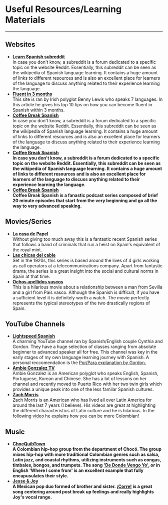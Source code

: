 <h1>Useful Resources/Learning Materials</h1>

<hr>

<h2>Websites</h2>

<ul style="font-weight: bold;">
  <li><a href="https://www.reddit.com/r/learnspanish/">Learn Spanish subreddit</a><br><span style="font-weight: normal;">In case you don't know, a subreddit is a forum dedicated to a specific topic on the website Reddit. Essentially, this subreddit can be seen as the wikipedia of Spanish language learning. It contains a huge amount of links to different resources and is also an excellent place for learners of the language to discuss anything related to their experience learning the language.</span></li>
  <li><a href="https://www.fluentin3months.com/study-spanish/">Fluent in 3 months</a><br><span style="font-weight: normal;">This site is ran by Irish polyglot Benny Lewis who speaks 7 languages. In this article he gives his top 10 tips on how you can become fluent in Spanish within 3 months.</span></li>
  <li><a href="https://radiolingua.com/tag/cbs-season-1/">Coffee Break Spanish</a><br><span style="font-weight: normal;">In case you don't know, a subreddit is a forum dedicated to a specific topic on the website Reddit. Essentially, this subreddit can be seen as the wikipedia of Spanish language learning. It contains a huge amount of links to different resources and is also an excellent place for learners of the language to discuss anything related to their experience learning the language.</span></li>
  <li><a href="https://radiolingua.com/tag/cbs-season-1/">Coffee Break Spanish</a><br><span style"font-weight: normal;">In case you don't know, a subreddit is a forum dedicated to a specific topic on the website Reddit. Essentially, this subreddit can be seen as the wikipedia of Spanish language learning. It contains a huge amount of links to different resources and is also an excellent place for learners of the language to discuss anything related to their experience learning the language.</span></li>
  
  <li><a href="https://radiolingua.com/tag/cbs-season-1/">Coffee Break Spanish</a><br><span style="font-weight": normal;">Coffee Break Spanish is a fanastic podcast series composed of brief 20 minute episodes that start from the very beginning and go all the way to very advanced speaking.</span></li>
  </ul>

<h2>Movies/Series</h2>

<ul style="font-weight: bold;">
  <li><a href="https://www.imdb.com/title/tt6468322/">La casa de Papel</a><br><span style="font-weight: normal;">Without giving too much away this is a fantastic recent Spanish series that follows a band of criminals that run a heist on Spain's equivalent of the royal mint.</span></li>
  <li><a href="https://www.imdb.com/title/tt5674718/">Las chicas del cable</a><br><span style="font-weight: normal;">Set in the 1920s, this series is based around the lives of 4 girls working as call operators at a telecommunications company. Apart from fantastic drama, the series is a great insight into the social and cultural norms in Spain at that time.</span></li>
  <li><a href="https://www.imdb.com/title/tt2955316/">Ochos apellidos vascos</a><br><span style="font-weight: normal;">This is a hilarious movie about a relationship between a man from Sevilla and a girl from País vasco. Although the Spanish is difficult, if you have a sufficient level it is definitely worth a watch. The movie perfectly represents the typical stereotypes of the two drastically regions of Spain.</span></li>
  </ul>
  

<h2>YouTube Channels</h2>

<ul style="font-weight: bold;">
  <li><a href="https://www.youtube.com/user/LightSpeedSpanish">Lightspeed Spanish</a><br><span style="font-weight: normal;">A charming YouTube channel ran by Spanish/English couple Cynthia and Gordon. They have a huge selection of classes ranging from absolute beginner to advanced speaker all for free. This channel was key in the early stages of my own language learning journey with Spanish. A personal reccomendation is the <a href="https://www.youtube.com/watch?v=8h1m6W4ZqgM">Por/Para explanation by Gordon.</a></span></li>
  <li><a href="https://www.youtube.com/channel/UCBpoa34u0KPILxh3Rmbl_Kw">Ambie Gonzalez TV</a><br><span style="font-weight: normal;">Ambie Gonzalez is an American polyglot who speaks English, Spanish, Portuguese, Korean and Chinese. She has a lot of lessons on her channel and recently moved to Puerto Rico with her two twin girls which provides a unique peak into one of the less familar Spanish cultures.</span></li>
  <li><a href="https://www.youtube.com/channel/UC6MwGi30pqAmg2djWyksUBA">Zach Morris</a><br><span style="font-weight: normal;">Zach Morris is an American who has lived all over Latin America for around the last 7 years (I believe). His videos are great at highlighting the different characteristics of Latin culture and he is hilarious. In the following <a href="https://www.youtube.com/watch?v=JMgS9_bEo8Y">video</a> he explains how you can be more Colombian!</span></li>
  
</ul>

<h2>Music</h2>

<ul style="font-weight: bold;">
  <li><a href="https://en.wikipedia.org/wiki/ChocQuibTown">ChocQuibTown</a><br><span style="font-weight" normal;">A Colombian hip-hop group from the department of Chocó. The group mixes hip-hop with more traditional Colombian genres such as salsa, Latin jazz, and coastal rhythms, utilizing instruments such as congas, timbales, bongos, and trumpets. The song <a href="https://www.youtube.com/watch?v=yMS4J6Gp6e4">'De Donde Vengo Yo'</a>, or in English 'Where I come from' is an excellent example that fully encapusulates their style.</span></li>
    <li><a href="https://en.wikipedia.org/wiki/Jesse_%26_Joy">Jesse & Joy</a><br><span style="font-weight" normal;">A Mexican pop duo formed of brother and sister. <a href="https://www.youtube.com/watch?v=P2hM9CLAMu4">¡Corre!</a> is a great song centering around post break up feelings and really highlights Joy's vocal range.</span></li>
  

</ul>
